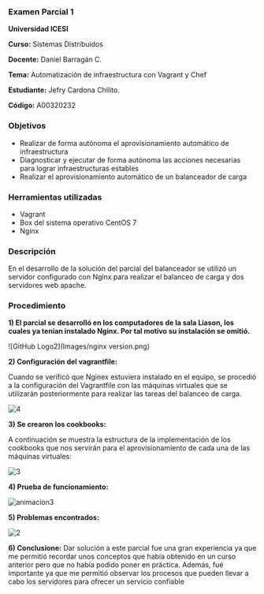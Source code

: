 ### Examen Parcial 1

**Universidad ICESI**  

**Curso:** Sistemas Distribuidos  

**Docente:** Daniel Barragán C.  

**Tema:** Automatización de infraestructura con Vagrant y Chef 

**Estudiante:** Jefry Cardona Chilito.

**Código:** A00320232

### Objetivos
* Realizar de forma autónoma el aprovisionamiento automático de infraestructura
* Diagnosticar y ejecutar de forma autónoma las acciones necesarias para lograr infraestructuras estables
* Realizar el aprovisionamiento automático de un balanceador de carga

### Herramientas utilizadas
* Vagrant
* Box del sistema operativo CentOS 7
* Nginx

### Descripción
En el desarrollo de la solución del parcial del balanceador se utilizó un servidor configurado con Nginx para realizar
el balanceo de carga y dos servidores web apache.

### Procedimiento

**1) El parcial se desarrolló en los computadores de la sala Liason, los cuales ya tenian instalado Nginx. Por tal motivo
su instalación se omitió.**

![GitHub Logo2](Images/nginx version.png)

**2) Configuración del vagrantfile:**

Cuando se verificó que Nginex estuviera instalado en el equipo, se procedió a la configuración del Vagrantfile con las máquinas virtuales que se utilizarán posteriormente para realizar las tareas del balanceo de carga.

![4]()

**3) Se crearon los cookbooks:**

A continuación se muestra la estructura de la implementación de los cookbooks que nos servirán para el aprovisionamiento de cada
una de las máquinas virtuales:

![3]()

**4) Prueba de funcionamiento:**



![animacion3]()

**5) Problemas encontrados:**



![2]()

**6) Conclusione:**
Dar solución a este parcial fue una gran experiencia ya que me permitió recordar unos conceptos que había obtenido en un curso
anterior pero que no había podido poner en práctica. Además, fué importante ya que me permitió observar los procesos que pueden llevar a cabo los servidores para ofrecer un servicio confiable 

